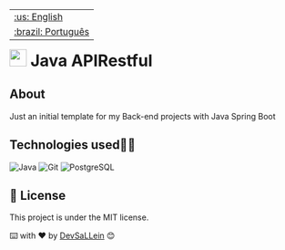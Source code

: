 <table align="right">
 	<tr>
		<td>
			<a href="https://github.com/DevSaLLein/Java-APIRestful/blob/main/README.md">:us: English</a>
		</td>
	</tr>
 	<tr>
		<td>
			<a href="https://github.com/DevSaLLein/Java-APIRestful/blob/main/README-BR.md">:brazil: Português</a>
		</td>
	</tr>
</table>

#

# <img src="https://github.com/DevSaLLein/APIRestful/assets/112987989/33ff6196-13a1-4af2-8d60-9f02fd409723" width="30px" height="30px"/> Java APIRestful 


## About
Just an initial template for my Back-end projects with Java Spring Boot

## Technologies used🧑‍💻
![Java](https://img.shields.io/badge/JavaSpring-green?style=for-the-badge&logo=spring&logoColor=white)
![Git](https://img.shields.io/badge/Git-red?style=for-the-badge&logo=git&logoColor=white)
![PostgreSQL](https://img.shields.io/badge/PostgreSQL-blue?style=for-the-badge&logo=postgresql&logoColor=white)

## :memo: License

This project is under the MIT license.

⌨️ with ❤️ by [DevSaLLein](https://github.com/DevSaLLein) 😊

